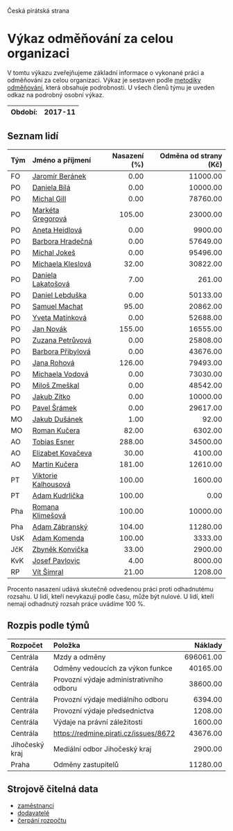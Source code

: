 Česká pirátská strana

Výkaz odměňování za celou organizaci
===========================

V tomtu výkazu zveřejňujeme základní informace o vykonané práci a odměňování
za celou organizaci. Výkaz je sestaven podle [metodiky odměňování][metodika],
která obsahuje podrobnosti. U všech členů týmu je uveden odkaz na podrobný osobní výkaz.

Období:                  | 2017-11
-----------------------  | --------------------


Seznam lidí
--------------

| Tým   | Jméno a příjmení                                                  |   Nasazení (%) |   Odměna od strany (Kč) |
|:------|:------------------------------------------------------------------|---------------:|------------------------:|
| FO    | [Jaromír Beránek](../../tymy/FO/2017/11/jaromir-beranek/)         |           0.00 |                11000.00 |
| PO    | [Daniela Bílá](../../tymy/PO/2017/11/daniela-bila/)               |           0.00 |                10000.00 |
| PO    | [Michal Gill](../../tymy/PO/2017/11/michal-gill/)                 |           0.00 |                78760.00 |
| PO    | [Markéta Gregorová](../../tymy/PO/2017/11/marketa-gregorova/)     |         105.00 |                23000.00 |
| PO    | [Aneta Heidlová](../../tymy/PO/2017/11/aneta-heidlova/)           |           0.00 |                 9900.00 |
| PO    | [Barbora Hradečná](../../tymy/PO/2017/11/barbora-hradecna/)       |           0.00 |                57649.00 |
| PO    | [Michal Jokeš](../../tymy/PO/2017/11/michal-jokes/)               |           0.00 |                95496.00 |
| PO    | [Michaela Kleslová](../../tymy/PO/2017/11/michaela-kleslova/)     |          32.00 |                30822.00 |
| PO    | [Daniela Lakatošová](../../tymy/PO/2017/11/daniela-lakatosova/)   |           7.00 |                  261.00 |
| PO    | [Daniel Lebduška](../../tymy/PO/2017/11/daniel-lebduska/)         |           0.00 |                50133.00 |
| PO    | [Samuel Machat](../../tymy/PO/2017/11/samuel-machat/)             |          95.00 |                20862.00 |
| PO    | [Yveta Matínková](../../tymy/PO/2017/11/yveta-matinkova/)         |           0.00 |                52688.00 |
| PO    | [Jan Novák](../../tymy/PO/2017/11/jan-novak/)                     |         155.00 |                16555.00 |
| PO    | [Zuzana Petrůvová](../../tymy/PO/2017/11/zuzana-petruvova/)       |           0.00 |                25808.00 |
| PO    | [Barbora Přibylová](../../tymy/PO/2017/11/barbora-pribylova/)     |           0.00 |                43676.00 |
| PO    | [Jana Rohová](../../tymy/PO/2017/11/jana-rohova/)                 |         126.00 |                79493.00 |
| PO    | [Michaela Vodová](../../tymy/PO/2017/11/michaela-vodova/)         |           0.00 |                73030.00 |
| PO    | [Miloš Zmeškal](../../tymy/PO/2017/11/milos-zmeskal/)             |           0.00 |                48542.00 |
| PO    | [Jakub Zítko](../../tymy/PO/2017/11/jakub-zitko/)                 |           0.00 |                10000.00 |
| PO    | [Pavel Šrámek](../../tymy/PO/2017/11/pavel-sramek/)               |           0.00 |                29617.00 |
| MO    | [Jakub Dušánek](../../tymy/MO/2017/11/jakub-dusanek/)             |           1.00 |                   92.00 |
| MO    | [Roman Kučera](../../tymy/MO/2017/11/roman-kucera/)               |          82.00 |                 6302.00 |
| AO    | [Tobias Esner](../../tymy/AO/2017/11/tobias-esner/)               |         288.00 |                34500.00 |
| AO    | [Elizabet Kovačeva](../../tymy/AO/2017/11/elizabet-kovaceva/)     |          30.00 |                 4100.00 |
| AO    | [Martin Kučera](../../tymy/AO/2017/11/martin-kucera/)             |         181.00 |                12610.00 |
| PT    | [Viktorie Kalhousová](../../tymy/PT/2017/11/viktorie-kalhousova/) |         100.00 |                 1600.00 |
| PT    | [Adam Kudrlička](../../tymy/PT/2017/11/adam-kudrlicka/)           |         100.00 |                    0.00 |
| Pha   | [Romana Klimešová](../../tymy/Pha/2017/11/romana-klimesova/)      |         100.00 |                10000.00 |
| Pha   | [Adam Zábranský](../../tymy/Pha/2017/11/adam-zabransky/)          |         104.00 |                11280.00 |
| UsK   | [Adam Komenda](../../tymy/UsK/2017/11/adam-komenda/)              |         100.00 |                 3333.00 |
| JčK   | [Zbyněk Konvička](../../tymy/JčK/2017/11/zbynek-konvicka/)        |          33.00 |                 2900.00 |
| KvK   | [Josef Pavlovic](../../tymy/KvK/2017/11/josef-pavlovic/)          |           4.00 |                 8000.00 |
| RP    | [Vít Šimral](../../tymy/RP/2017/11/vit-simral/)                   |          21.00 |                 1208.00 |

Procento nasazení udává skutečně odvedenou práci proti odhadnutému rozsahu. 
U lidí, kteří nevykazují podle času, může být nulové. U lidí, kteří nemají odhadnutý rozsah
práce uvádíme 100 %.

Rozpis podle týmů
-----------------

| Rozpočet       | Položka                                  |   Náklady |
|:---------------|:-----------------------------------------|----------:|
| Centrála       | Mzdy a odměny                            | 696061.00 |
| Centrála       | Odměny vedoucích za výkon funkce         |  40165.00 |
| Centrála       | Provozní výdaje administrativního odboru |  38600.00 |
| Centrála       | Provozní výdaje mediálního odboru        |   6394.00 |
| Centrála       | Provozní výdaje předsednictva            |   1208.00 |
| Centrála       | Výdaje na právní záležitosti             |   1600.00 |
| Centrála       | https://redmine.pirati.cz/issues/8672    |  43676.00 |
| Jihočeský kraj | Mediální odbor Jihočeský kraj            |   2900.00 |
| Praha          | Odměny zastupitelů                       |  11280.00 |

Strojově čitelná data
-------------------

* [zaměstnanci](zamestnanci.tsv)
* [dodavatelé](dodavatele.tsv)
* [čerpání rozpočtu](cerpani_rozpoctu.tsv)

[metodika]: https://redmine.pirati.cz/projects/po/wiki/Odmenovani
